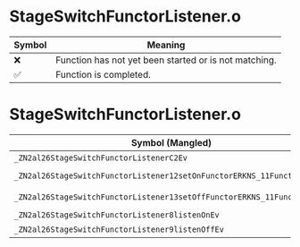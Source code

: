 # StageSwitchFunctorListener.o
| Symbol | Meaning 
| ------------- | ------------- 
| :x: | Function has not yet been started or is not matching. 
| :white_check_mark: | Function is completed. 


# StageSwitchFunctorListener.o
| Symbol (Mangled) | Symbol (Demangled) | Decompiled? |
| ------------- |  ------------- | ------------- |
| `_ZN2al26StageSwitchFunctorListenerC2Ev` | `al::StageSwitchFunctorListener::StageSwitchFunctorListener(void)` | :white_check_mark: |
| `_ZN2al26StageSwitchFunctorListener12setOnFunctorERKNS_11FunctorBaseE` | `al::StageSwitchFunctorListener::setOnFunctor(al::FunctorBase const&)` | :white_check_mark: |
| `_ZN2al26StageSwitchFunctorListener13setOffFunctorERKNS_11FunctorBaseE` | `al::StageSwitchFunctorListener::setOffFunctor(al::FunctorBase const&)` | :white_check_mark: |
| `_ZN2al26StageSwitchFunctorListener8listenOnEv` | `al::StageSwitchFunctorListener::listenOn(void)` | :white_check_mark: |
| `_ZN2al26StageSwitchFunctorListener9listenOffEv` | `al::StageSwitchFunctorListener::listenOff(void)` | :white_check_mark: |
